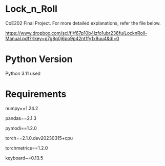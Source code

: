 # Lock_n_Roll
CoE202 Final Project. For more detailed explanations, refer the file below.

https://www.dropbox.com/scl/fi/f67p10b4lzfo1ubr236fu/LocknRoll-Manual.pdf?rlkey=p7g8q0j6po9p42nt1fy1x8uu4&dl=0

# Python Version
Python 3.11 used

# Requirements
numpy==1.24.2

pandas==2.1.3

pymodi==1.2.0

torch==2.1.0.dev20230315+cpu

torchmetrics==1.2.0

keyboard~=0.13.5


